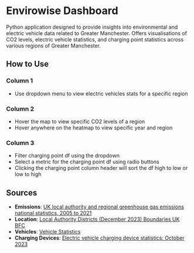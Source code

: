 
# Envirowise Dashboard

Python application designed to provide insights into environmental and electric vehicle data related to Greater Manchester. Offers visualisations of CO2 levels, electric vehicle statistics, and charging point statistics across various regions of Greater Manchester.

## How to Use
### Column 1
  - Use dropdown menu to view electric vehicles stats for a specific region
### Column 2
  - Hover the map to view specific CO2 levels of a region
  - Hover anywhere on the heatmap to view specific year and region
### Column 3
  - Filter charging point df using the dropdown
  - Select a metric for the charging point df using radio buttons
  - Clicking the charging point column header will sort the df high to low or low to high


## Sources
- **Emissions**: [UK local authority and regional greenhouse gas emissions national statistics, 2005 to 2021](https://www.gov.uk/government/statistics/uk-local-authority-and-regional-greenhouse-gas-emissions-national-statistics-2005-to-2021)
- **Location**: [Local Authority Districts (December 2023) Boundaries UK BFC](https://geoportal.statistics.gov.uk/datasets/127c4bda06314409a1fa0df505f510e6_0/explore?location=53.465754%2C-1.068236%2C6.89)
- **Vehicles**: [Vehicle Statistics](https://www.gov.uk/government/collections/vehicles-statistics)
- **Charging Devices**: [Electric vehicle charging device statistics: October 2023](https://www.gov.uk/government/statistics/electric-vehicle-charging-device-statistics-october-2023/electric-vehicle-charging-device-statistics-october-2023)


